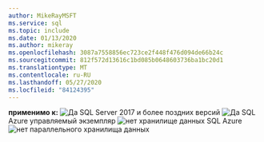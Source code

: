 ```yaml
---
author: MikeRayMSFT
ms.service: sql
ms.topic: include
ms.date: 01/13/2020
ms.author: mikeray
ms.openlocfilehash: 3087a7558856ec723ce2f448f476d094de66b24c
ms.sourcegitcommit: 812f572d13616c1bd085b0648603736ba1bc20d1
ms.translationtype: MT
ms.contentlocale: ru-RU
ms.lasthandoff: 05/27/2020
ms.locfileid: "84124395"
---
```

<Token>**применимо к:** ![ Да ](media/yes-icon.png) SQL Server 2017 и более поздних версий ![ Да ](media/yes-icon.png) SQL Azure управляемый экземпляр ![ нет ](media/no-icon.png) хранилище данных SQL Azure ![ нет ](media/no-icon.png) параллельного хранилища данных</Token>
